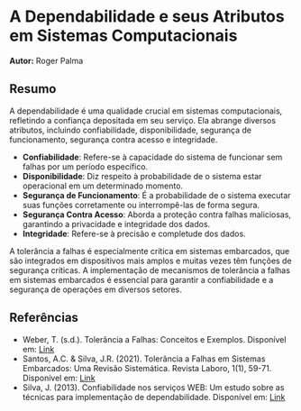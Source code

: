 # A Dependabilidade e seus Atributos em Sistemas Computacionais

**Autor:** Roger Palma

## Resumo

A dependabilidade é uma qualidade crucial em sistemas computacionais, refletindo a confiança depositada em seu serviço. Ela abrange diversos atributos, incluindo confiabilidade, disponibilidade, segurança de funcionamento, segurança contra acesso e integridade.

- **Confiabilidade**: Refere-se à capacidade do sistema de funcionar sem falhas por um período específico.
- **Disponibilidade**: Diz respeito à probabilidade de o sistema estar operacional em um determinado momento.
- **Segurança de Funcionamento**: É a probabilidade de o sistema executar suas funções corretamente ou interrompê-las de forma segura.
- **Segurança Contra Acesso**: Aborda a proteção contra falhas maliciosas, garantindo a privacidade e integridade dos dados.
- **Integridade**: Refere-se à precisão e completude dos dados.

A tolerância a falhas é especialmente crítica em sistemas embarcados, que são integrados em dispositivos mais amplos e muitas vezes têm funções de segurança críticas. A implementação de mecanismos de tolerância a falhas em sistemas embarcados é essencial para garantir a confiabilidade e a segurança de operações em diversos setores.

## Referências

- Weber, T. (s.d.). Tolerância a Falhas: Conceitos e Exemplos. Disponível em: [Link](https://www.inf.ufrgs.br/~taisy/disciplinas/textos/ConceitosDependabilidade.PDF)
- Santos, A.C. & Silva, J.R. (2021). Tolerância a Falhas em Sistemas Embarcados: Uma Revisão Sistemática. Revista Laboro, 1(1), 59-71. Disponível em: [Link](https://laboro.edu.br/wp-content/uploads/2021/07/revista_Laboro-vol-01-n-01-1.pdf#page=59)
- Silva, J. (2013). Confiabilidade nos serviços WEB: Um estudo sobre as técnicas para implementação de dependabilidade. Disponível em: [Link](https://www.researchgate.net/profile/Jaguaraci-Silva/publication/236869343_Confiabilidade_nos_servicos_WEB_Um_estudo_sobre_as_tecnicas_para_implementacao_de_dependabilidade/links/0deec521f5eeac5302000000/Confiabilidade-nos-servicos-WEB-Um-estudo-sobre-as-tecnicas-para-implementacao-de-dependabilidade.pdf)
